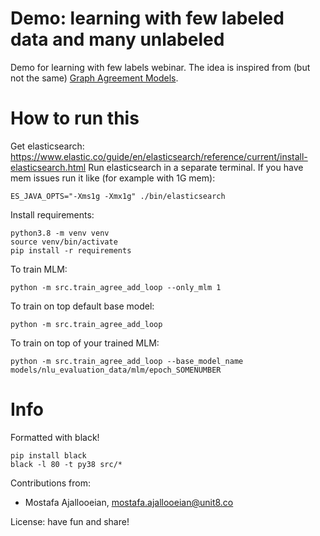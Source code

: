 # Demo: learning with few labeled data and many unlabeled
Demo for learning with few labels webinar.
The idea is inspired from (but not the same) 
[Graph Agreement Models](https://proceedings.neurips.cc/paper/2019/file/4772c1b987f1f6d8c9d4ef0f3b764f7a-Paper.pdf).


# How to run this
Get elasticsearch: https://www.elastic.co/guide/en/elasticsearch/reference/current/install-elasticsearch.html
Run elasticsearch in a separate terminal. If you have mem issues run it like (for example with 1G mem):
```
ES_JAVA_OPTS="-Xms1g -Xmx1g" ./bin/elasticsearch
```

Install requirements:
```
python3.8 -m venv venv
source venv/bin/activate
pip install -r requirements
```

To train MLM:
```
python -m src.train_agree_add_loop --only_mlm 1
```

To train on top default base model:
```
python -m src.train_agree_add_loop
```

To train on top of your trained MLM:
```
python -m src.train_agree_add_loop --base_model_name models/nlu_evaluation_data/mlm/epoch_SOMENUMBER
```

# Info
Formatted with black!
```
pip install black
black -l 80 -t py38 src/*
```

Contributions from:
* Mostafa Ajallooeian, mostafa.ajallooeian@unit8.co

License: have fun and share!
